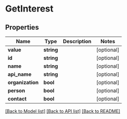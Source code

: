 # GetInterest

## Properties

 Name             | Type       | Description | Notes      
------------------|------------|-------------|------------
 **value**        | **string** |             | [optional] 
 **id**           | **string** |             | [optional] 
 **name**         | **string** |             | [optional] 
 **api_name**     | **string** |             | [optional] 
 **organization** | **bool**   |             | [optional] 
 **person**       | **bool**   |             | [optional] 
 **contact**      | **bool**   |             | [optional] 

[[Back to Model list]](../../README.md#documentation-for-models) [[Back to API list]](../../README.md#documentation-for-api-endpoints) [[Back to README]](../../README.md)


